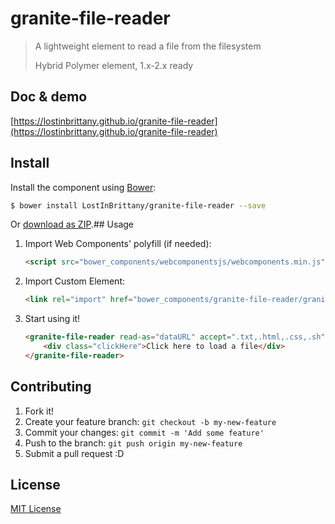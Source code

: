 # granite-file-reader

> A lightweight element to read a file from the filesystem
> 
> Hybrid Polymer element, 1.x-2.x ready

## Doc & demo

[https://lostinbrittany.github.io/granite-file-reader](https://lostinbrittany.github.io/granite-file-reader)

## Install

Install the component using [Bower](http://bower.io/):

```sh
$ bower install LostInBrittany/granite-file-reader --save
```

Or [download as ZIP](https://github.com/LostInBrittany/granite-file-reader/archive/gh-pages.zip).## Usage

1. Import Web Components' polyfill (if needed):

    ```html
    <script src="bower_components/webcomponentsjs/webcomponents.min.js"></script>
    ```

2. Import Custom Element:

    ```html
    <link rel="import" href="bower_components/granite-file-reader/granite-file-reader.html">
    ```

3. Start using it!

    ```html
    <granite-file-reader read-as="dataURL" accept=".txt,.html,.css,.sh">
        <div class="clickHere">Click here to load a file</div>
    </granite-file-reader>
    ```


## Contributing

1. Fork it!
2. Create your feature branch: `git checkout -b my-new-feature`
3. Commit your changes: `git commit -m 'Add some feature'`
4. Push to the branch: `git push origin my-new-feature`
5. Submit a pull request :D

## License

[MIT License](http://opensource.org/licenses/MIT)